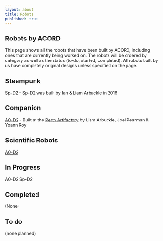 ```yaml
---
layout: about
title: Robots
published: true
---
```


## Robots by ACORD
This page shows all the robots that have been built by ACORD, including ones that are currently being worked on. The robots will be ordered by category as well as the status (to-do, started, completed). All robots built by us have completely original designs unless specified on the page. 

## Steampunk
[Sp-D2](starsailors/robots/sp-d2/) - Sp-D2 was built by Ian & Liam Arbuckle in 2016

## Companion
[A0-D2](starsailors/robots/a0-d2/) - Built at the [Perth Artifactory](http://artifactory.org.au) by Liam Arbuckle, Joel Pearman & Yoann Roy

## Scientific Robots
[A0-D2](starsailors/robots/a0-d2)

## In Progress
[A0-D2](starsailors/robots/a0-d2)
[Sp-D2](starsailors/robots/a0-d2)

## Completed
(None)

## To do
(none planned)
